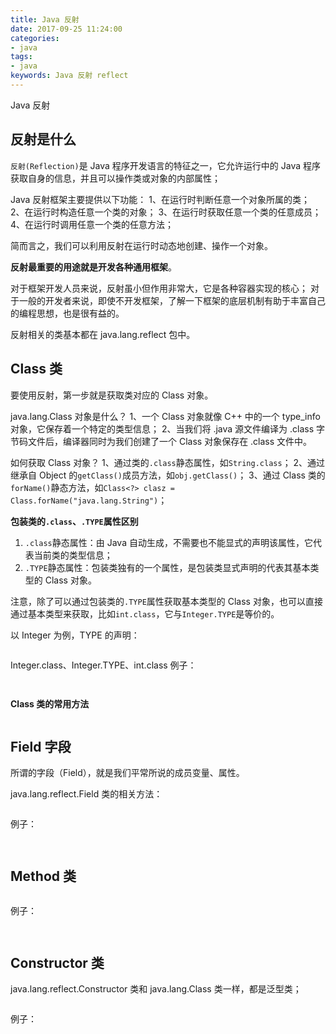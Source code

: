 ```yaml
---
title: Java 反射
date: 2017-09-25 11:24:00
categories:
- java
tags:
- java
keywords: Java 反射 reflect
---
```


> 
Java 反射

<!-- more -->

## 反射是什么
`反射(Reflection)`是 Java 程序开发语言的特征之一，它允许运行中的 Java 程序获取自身的信息，并且可以操作类或对象的内部属性；

Java 反射框架主要提供以下功能：
1、在运行时判断任意一个对象所属的类；
2、在运行时构造任意一个类的对象；
3、在运行时获取任意一个类的任意成员；
4、在运行时调用任意一个类的任意方法；

简而言之，我们可以利用反射在运行时动态地创建、操作一个对象。

**反射最重要的用途就是开发各种通用框架**。

对于框架开发人员来说，反射虽小但作用非常大，它是各种容器实现的核心；
对于一般的开发者来说，即使不开发框架，了解一下框架的底层机制有助于丰富自己的编程思想，也是很有益的。

反射相关的类基本都在 java.lang.reflect 包中。

## Class 类
要使用反射，第一步就是获取类对应的 Class 对象。

java.lang.Class 对象是什么？
1、一个 Class 对象就像 C++ 中的一个 type_info 对象，它保存着一个特定的类型信息；
2、当我们将 .java 源文件编译为 .class 字节码文件后，编译器同时为我们创建了一个 Class 对象保存在 .class 文件中。

如何获取 Class 对象？
1、通过类的`.class`静态属性，如`String.class`；
2、通过继承自 Object 的`getClass()`成员方法，如`obj.getClass()`；
3、通过 Class 类的`forName()`静态方法，如`Class<?> clasz = Class.forName("java.lang.String")`；

**包装类的`.class`、`.TYPE`属性区别**
1) `.class`静态属性：由 Java 自动生成，不需要也不能显式的声明该属性，它代表当前类的类型信息；
2) `.TYPE`静态属性：包装类独有的一个属性，是包装类显式声明的代表其基本类型的 Class 对象。

注意，除了可以通过包装类的`.TYPE`属性获取基本类型的 Class 对象，也可以直接通过基本类型来获取，比如`int.class`，它与`Integer.TYPE`是等价的。

以 Integer 为例，TYPE 的声明：
<pre><code class="language-java line-numbers"><script type="text/plain">
public static final Class<Integer> TYPE = (Class<Integer>) Class.getPrimitiveClass("int");
</script></code></pre>



Integer.class、Integer.TYPE、int.class 例子：
<pre><code class="language-java line-numbers"><script type="text/plain">
import static java.lang.System.in;
import static java.lang.System.out;
import static java.lang.System.err;

public class Main {
    public static void main(String[] args) {
        out.println(Integer.class);
        out.println(Integer.TYPE);
        out.println(int.class);

        out.println(int.class == Integer.class); // false
        out.println(int.class == Integer.TYPE); // true
    }
}
</script></code></pre>

<pre><code class="language-java line-numbers"><script type="text/plain">
# root @ arch in ~/work on git:master x [13:56:43]
$ javac Main.java

# root @ arch in ~/work on git:master x [13:57:13]
$ java Main
class java.lang.Integer
int
int
false
true
</script></code></pre>



**Class 类的常用方法**
<pre><code class="language-java line-numbers"><script type="text/plain">
// 根据给定的 className 获取其 Class 对象
public static Class<?> forName(String className) throws ClassNotFoundException;
public native Class<? super T> getSuperclass(); // 获取直接基类的 Class 对象

// 调用无参构造函数创建对象，等同于执行 new T();
public T newInstance() throws InstantiationException, IllegalAccessException;

public native boolean isInstance(Object obj); // 判断给定对象是否为当前类的实例
public native boolean isAssignableFrom(Class<?> cls); // 判断给定类是否为当前类或其子类
public T cast(Object obj); // 将给定对象转换为当前类的对象

public boolean isEnum(); // 判断是否为 Enum 枚举类型
public T[] getEnumConstants(); // 获取枚举类型的所有枚举常量(同enum.values()方法)

public native boolean isInterface(); // 判断是否为 interface 接口
public native boolean isArray(); // 判断是否为 Array 静态数组
public native boolean isPrimitive(); // 判断是否为 基本类型
public boolean isMemberClass(); // 判断是否为 成员类
public boolean isAnonymousClass(); // 判断是否为 匿名类

public String getName(); // 获取类型名称
public String getSimpleName(); // 获取简单名称(不包含package包信息)
public String getCanonicalName(); // 获取规范名称(基本同getSimpleName)
public String toString(); // 获取字符串描述

// 返回其声明类的 Class 对象 (如果当前类为某个类的成员类)
public Class<?> getDeclaringClass() throws SecurityException;

/*
 * getXXX()         获取 public 成员(包括继承而来的)
 * getDeclaredXXX() 获取其声明的所有成员(不包括继承而来的)
 * 下同.
 */

// 获取该类的成员类(内部类)
public Class<?>[] getClasses();
public Class<?>[] getDeclaredClasses() throws SecurityException;

public native Class<?> getComponentType(); // 获取数组元素的 Class 对象
public native int getModifiers(); // 获取修饰符，需使用 Modifier 进行解析
public Class<?>[] getInterfaces(); // 获取当前类实现的所有接口(不包括继承的)

// 获取指定字段、所有字段，字段即成员变量
public Field getField(String name) throws NoSuchFieldException, SecurityException;
public Field[] getFields() throws SecurityException;
public Field getDeclaredField(String name) throws NoSuchFieldException, SecurityException;
public Field[] getDeclaredFields() throws SecurityException;

// 获取指定方法、所有方法，parameterTypes 为参数对应的 Class 对象
public Method getMethod(String name, Class<?>... parameterTypes) throws NoSuchMethodException, SecurityException;
public Method[] getMethods() throws SecurityException;
public Method getDeclaredMethod(String name, Class<?>... parameterTypes) throws NoSuchMethodException, SecurityException;
public Method[] getDeclaredMethods() throws SecurityException;

// 获取指定构造函数、所有构造函数，parameterTypes 为参数对应的 Class 对象
public Constructor<T> getConstructor(Class<?>... parameterTypes) throws NoSuchMethodException, SecurityException;
public Constructor<?>[] getConstructors() throws SecurityException;
public Constructor<T> getDeclaredConstructor(Class<?>... parameterTypes) throws NoSuchMethodException, SecurityException;
public Constructor<?>[] getDeclaredConstructors() throws SecurityException;
}
</script></code></pre>


## Field 字段
所谓的字段（Field），就是我们平常所说的成员变量、属性。

java.lang.reflect.Field 类的相关方法：
<pre><code class="language-java line-numbers"><script type="text/plain">
public Class<?> getDeclaringClass(); // 获取声明此字段的类的 Class 对象
public String getName(); // 获取字段名称
public int getModifiers(); // 获取字段修饰符

public boolean isEnumConstant(); // 判断当前字段是否为枚举常量
public boolean equals(Object obj); // 判断与给定字段是否相同
public int hashCode(); // 获取 hashCode 值
public String toString(); // 获取字符串描述

// 获取当前字段在给定对象 obj 中的值
public Object get(Object obj) throws IllegalArgumentException, IllegalAccessException;
public boolean getBoolean(Object obj) throws IllegalArgumentException, IllegalAccessException;
public byte getByte(Object obj) throws IllegalArgumentException, IllegalAccessException;
public char getChar(Object obj) throws IllegalArgumentException, IllegalAccessException;
public short getShort(Object obj) throws IllegalArgumentException, IllegalAccessException;
public int getInt(Object obj) throws IllegalArgumentException, IllegalAccessException;
public long getLong(Object obj) throws IllegalArgumentException, IllegalAccessException;
public float getFloat(Object obj) throws IllegalArgumentException, IllegalAccessException;
public double getDouble(Object obj) throws IllegalArgumentException, IllegalAccessException;

// 设置当前字段在给定对象 obj 中的值
public void set(Object obj, Object value) throws IllegalArgumentException, IllegalAccessException;
public void setBoolean(Object obj, boolean z) throws IllegalArgumentException, IllegalAccessException;
public void setByte(Object obj, byte b) throws IllegalArgumentException, IllegalAccessException;
public void setChar(Object obj, char c) throws IllegalArgumentException, IllegalAccessException;
public void setShort(Object obj, short s) throws IllegalArgumentException, IllegalAccessException;
public void setInt(Object obj, int i) throws IllegalArgumentException, IllegalAccessException;
public void setLong(Object obj, long l) throws IllegalArgumentException, IllegalAccessException;
public void setFloat(Object obj, float f) throws IllegalArgumentException, IllegalAccessException;
public void setDouble(Object obj, double d) throws IllegalArgumentException, IllegalAccessException;
</script></code></pre>



例子：
<pre><code class="language-java line-numbers"><script type="text/plain">
import static java.lang.System.in;
import static java.lang.System.out;
import static java.lang.System.err;
import java.lang.reflect.Field;

public class Main {
    public int pub = 10;
    protected int prot = 20;
    private int priv = 30;
    int defa = 40;

    @Override
    public String toString() {
        return String.format("[Main] -> {%d, %d, %d, %d}", pub, prot, priv, defa);
    }

    public static void main(String[] args) {
        // 获取 public 字段 [Main]
        for (Field f : Main.class.getFields()) {
            out.println(f);
        }

        // 获取 public 字段 [Test]
        out.println("-------------------------");
        for (Field f : Test.class.getFields()) {
            out.println(f);
        }

        // 获取所有声明的字段 [Main]
        out.println("-------------------------");
        for (Field f : Main.class.getDeclaredFields()) {
            out.println(f);
        }

        // 获取所有声明的字段 [Test]
        out.println("-------------------------");
        for (Field f : Test.class.getDeclaredFields()) {
            out.println(f);
        }

        // 操作 Main 类的私有成员
        out.println("-------------------------");
        Main main = new Main();
        out.println(main);
        try {
            Field mainPriv = Main.class.getDeclaredField("priv");
            // mainPriv.setAccessible(true); // 可有可无
            mainPriv.setInt(main, 999);
            out.println(main);
        } catch (NoSuchFieldException | IllegalAccessException e) {
            e.printStackTrace();
        }

        // 操作 Test 类的私有成员
        out.println("-------------------------");
        Test test = new Test();
        out.println(test);
        try {
            Field testPriv = Test.class.getDeclaredField("priv");
            testPriv.setAccessible(true); // 必须修改访问性 [破坏类的封装性]
            testPriv.setInt(test, 999);
            out.println(test);
        } catch (NoSuchFieldException | IllegalAccessException e) {
            e.printStackTrace();
        }
    }
}

class Test {
    public int pub = 100;
    protected int prot = 200;
    private int priv = 300;
    int defa = 400;

    @Override
    public String toString() {
        return String.format("[Test] -> {%d, %d, %d, %d}", pub, prot, priv, defa);
    }
}
</script></code></pre>

<pre><code class="language-java line-numbers"><script type="text/plain">
# root @ arch in ~/work on git:master x [20:23:50]
$ javac Main.java

# root @ arch in ~/work on git:master x [20:24:04]
$ java Main
public int Main.pub
-------------------------
public int Test.pub
-------------------------
public int Main.pub
protected int Main.prot
private int Main.priv
int Main.defa
-------------------------
public int Test.pub
protected int Test.prot
private int Test.priv
int Test.defa
-------------------------
[Main] -> {10, 20, 30, 40}
[Main] -> {10, 20, 999, 40}
-------------------------
[Test] -> {100, 200, 300, 400}
[Test] -> {100, 200, 999, 400}
</script></code></pre>


## Method 类
<pre><code class="language-java line-numbers"><script type="text/plain">
public Class<?> getDeclaringClass(); // 获取声明该方法的类的 Class 对象
public String getName(); // 获取方法名称
public int getModifiers(); // 获取方法修饰符
public Class<?> getReturnType(); // 获取返回值的 Class 对象
public Class<?>[] getParameterTypes(); // 获取参数的 Class 对象
public int getParameterCount(); // 获取参数的个数
public Class<?>[] getExceptionTypes(); // 获取异常声明的 Class 对象

public boolean equals(Object obj); // 判等
public int hashCode(); // hashCode 值
public String toString(); // 获取字符串描述

public boolean isVarArgs(); // 判断当前方法是否使用可变参数

// 调用当前方法
public Object invoke(Object obj, Object... args) throws IllegalAccessException, IllegalArgumentException, InvocationTargetException;
</script></code></pre>



例子：
<pre><code class="language-java line-numbers"><script type="text/plain">
import static java.lang.System.in;
import static java.lang.System.out;
import static java.lang.System.err;
import java.lang.reflect.Method;
import java.lang.reflect.InvocationTargetException;

public class Main {
    public static void main(String[] args) {
        Class<?> clazz = Test.class;

        try {
            Method staticFunc = clazz.getMethod("staticFunc");
            Method pubAdd = clazz.getMethod("pubAdd", int.class, int.class);
            Method priAdd = clazz.getDeclaredMethod("priAdd", int.class, int.class);

            staticFunc.invoke(null); // static方法

            Integer result1 = (Integer) pubAdd.invoke(new Test(), 10, 20);
            out.println("result1 -> " + result1);

            priAdd.setAccessible(true);
            Integer result2 = (Integer) priAdd.invoke(new Test(), 10, 20);
            out.println("result2 -> " + result2);
        } catch (NoSuchMethodException | IllegalAccessException | InvocationTargetException e) {
            e.printStackTrace();
        }
    }
}

class Test {
    public static void staticFunc() {
        out.println("Test::staticFunc()");
    }

    public int pubAdd(int a, int b) {
        return a + b;
    }

    private int priAdd(int a, int b) {
        return a + b;
    }
}
</script></code></pre>

<pre><code class="language-java line-numbers"><script type="text/plain">
# root @ arch in ~/work on git:master x [20:39:38]
$ javac Main.java

# root @ arch in ~/work on git:master x [20:39:59]
$ java Main
Test::staticFunc()
result1 -> 30
result2 -> 30
</script></code></pre>


## Constructor 类
java.lang.reflect.Constructor 类和 java.lang.Class 类一样，都是泛型类；

<pre><code class="language-java line-numbers"><script type="text/plain">
public Class<T> getDeclaringClass(); // 获取所属类的 Class 对象
public String getName(); // 获取所属类的名称
public int getModifiers(); // 获取修饰符
public Class<?>[] getParameterTypes(); // 获取参数列表的 Class 对象
public int getParameterCount(); // 获取参数的个数
public Class<?>[] getExceptionTypes(); // 获取异常列表的 Class 对象

public boolean equals(Object obj); // 判等
public int hashCode(); // hashCode 值
public String toString(); // 获取字符串描述

public boolean isVarArgs(); // 判断是否为变参函数

// 创建新对象
public T newInstance(Object ... initargs) throws InstantiationException, IllegalAccessException, IllegalArgumentException, InvocationTargetException;
</script></code></pre>



例子：
<pre><code class="language-java line-numbers"><script type="text/plain">
import static java.lang.System.in;
import static java.lang.System.out;
import static java.lang.System.err;
import java.lang.reflect.Constructor;
import java.lang.reflect.InvocationTargetException;

public class Main {
    public static void main(String[] args) {
        Class<Test> clazz = Test.class;

        try {
            Constructor<Test> testPubCon = clazz.getConstructor(int.class);
            Constructor<Test> testPriCon = clazz.getDeclaredConstructor(float.class);

            testPubCon.newInstance(10);

            testPriCon.setAccessible(true);
            testPriCon.newInstance(3.14f);
        } catch (NoSuchMethodException | IllegalAccessException | InvocationTargetException | InstantiationException e) {
            e.printStackTrace();
        }
    }
}

class Test {
    public Test(int arg) {
        out.println("public Test::Test(int)");
    }

    private Test(float arg) {
        out.println("private Test::Test(float)");
    }
}
</script></code></pre>

<pre><code class="language-java line-numbers"><script type="text/plain">
# root @ arch in ~/work on git:master x [20:51:26]
$ javac Main.java

# root @ arch in ~/work on git:master x [20:51:38]
$ java Main
public Test::Test(int)
private Test::Test(float)
</script></code></pre>

